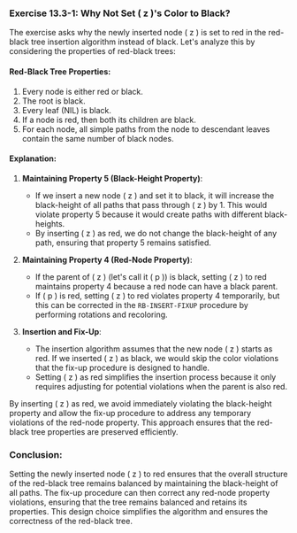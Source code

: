 ### Exercise 13.3-1: Why Not Set \( z \)'s Color to Black?

The exercise asks why the newly inserted node \( z \) is set to red in the red-black tree insertion algorithm instead of black. Let's analyze this by considering the properties of red-black trees:

#### Red-Black Tree Properties:

1. Every node is either red or black.
2. The root is black.
3. Every leaf (NIL) is black.
4. If a node is red, then both its children are black.
5. For each node, all simple paths from the node to descendant leaves contain the same number of black nodes.

#### Explanation:

1. **Maintaining Property 5 (Black-Height Property)**:
   - If we insert a new node \( z \) and set it to black, it will increase the black-height of all paths that pass through \( z \) by 1. This would violate property 5 because it would create paths with different black-heights.
   - By inserting \( z \) as red, we do not change the black-height of any path, ensuring that property 5 remains satisfied.

2. **Maintaining Property 4 (Red-Node Property)**:
   - If the parent of \( z \) (let's call it \( p \)) is black, setting \( z \) to red maintains property 4 because a red node can have a black parent.
   - If \( p \) is red, setting \( z \) to red violates property 4 temporarily, but this can be corrected in the `RB-INSERT-FIXUP` procedure by performing rotations and recoloring.

3. **Insertion and Fix-Up**:
   - The insertion algorithm assumes that the new node \( z \) starts as red. If we inserted \( z \) as black, we would skip the color violations that the fix-up procedure is designed to handle.
   - Setting \( z \) as red simplifies the insertion process because it only requires adjusting for potential violations when the parent is also red.

By inserting \( z \) as red, we avoid immediately violating the black-height property and allow the fix-up procedure to address any temporary violations of the red-node property. This approach ensures that the red-black tree properties are preserved efficiently.

### Conclusion:

Setting the newly inserted node \( z \) to red ensures that the overall structure of the red-black tree remains balanced by maintaining the black-height of all paths. The fix-up procedure can then correct any red-node property violations, ensuring that the tree remains balanced and retains its properties. This design choice simplifies the algorithm and ensures the correctness of the red-black tree.